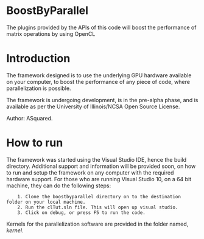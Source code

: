 BoostByParallel
===============

The plugins provided by the APIs of this code will boost the performance of matrix operations by using OpenCL


<h1> Introduction </h1> 
The framework designed is to use the underlying GPU hardware available on your computer, to boost the performance of any piece of code, where parallelization is possible. 

The framework is undergoing development, is in the pre-alpha phase, and is available as per the University of Illinois/NCSA Open Source License. 

Author: ASquared.  

<h1> How to run  </h1> 
The framework was started using the Visual Studio IDE, hence the build directory. Additional support and information will be provided soon, on how to run and setup the framework on any computer with the required hardware support. For those who are running Visual Studio 10, on a 64 bit machine, they can do the following steps: 

		1. Clone the boostbyparallel directory on to the destination folder on your local machine. 
		2. Run the clTut.sln file. This will open up visual studio. 
		3. Click on debug, or press F5 to run the code. 

Kernels for the parallelization software are provided in the folder named, *kernel*. 

 
 
